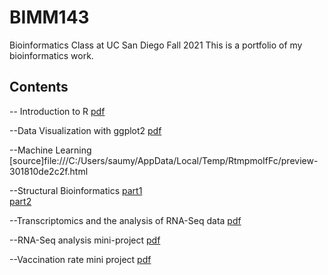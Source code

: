 # BIMM143
Bioinformatics Class at UC San Diego Fall 2021
This is a portfolio of my bioinformatics work. 

## Contents 

-- Introduction to R [pdf](https://github.com/saumyaranj/BIMM143/blob/main/Class%204%20lab.pdf)

--Data Visualization with ggplot2 [pdf](https://github.com/saumyaranj/BIMM143/blob/main/Class5/Class5.pdf)

--Machine Learning [source]file:///C:/Users/saumy/AppData/Local/Temp/RtmpmoIfFc/preview-301810de2c2f.html

--Structural Bioinformatics [part1](https://github.com/saumyaranj/BIMM143/blob/main/Class11_%20Structural%20Bioinformatics.pdf)   
                            [part2](https://github.com/saumyaranj/BIMM143/blob/main/class12.pdf)

--Transcriptomics and the analysis of RNA-Seq data [pdf](https://github.com/saumyaranj/BIMM143/blob/main/class15.pdf)

--RNA-Seq analysis mini-project [pdf](https://github.com/saumyaranj/BIMM143/blob/main/class16.pdf)

--Vaccination rate mini project [pdf](https://github.com/saumyaranj/BIMM143/blob/main/document.pdf)
